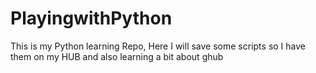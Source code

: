 # PlayingwithPython

This is my Python learning Repo, Here I will save some scripts so I have them on my HUB and also learning a bit about ghub
